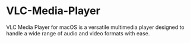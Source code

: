 # VLC-Media-Player
VLC Media Player for macOS is a versatile multimedia player designed to handle a wide range of audio and video formats with ease.
